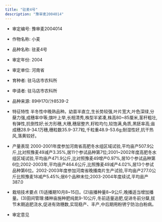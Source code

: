 ```yaml
---
title: "驻麦4号"
description: "豫审麦2004014"
---
```

* 审定编号:  豫审麦2004014

*  作物名称:  小麦

*  品种名称:  驻麦4号

*  审定年份:  2004

*  审定单位:  河南省

* 育种者:  驻马店市农科所

*  申请者:  驻马店市农科所

*  品种来源:  89中170/汴8539-2

*  特征特性
半冬性中晚熟品种。幼苗半直立,生长势较强,叶片宽大,叶色深绿,分蘖力强,成穗率中等;旗叶上举,长相清秀,株型半紧凑,株高80~85厘米,茎秆粗壮,有弹性,抗倒性好;长方形穗,大穗,穗层整齐,籽粒均匀,较饱满,角质,黑胚率高;亩成穗28.9-34.1万穗,穗粒数35.9-37.7粒,千粒重48.9-53.6g;耐湿性好,抗干热风,落黄较好。

*  产量表现
2000-2001年度参加河南省高肥冬水组区域试验,平均亩产507.9公斤,比对照豫麦49减产3.35%,居11个参试品种第7位;2001~2002年度高肥冬水组区域试验,平均亩产471.9公斤,比对照豫麦49增产0.97%,居10个参试品种第6位;2002-2003年,平均亩产464.6公斤,比照豫麦49减产4.02%,居13个参试品种第6位。2002-2003年度参加河南省晚播南片生产试验,平均亩产277.0公斤比照豫麦18减产5.45%;居6个品种末位;2003-2004年度续试,平均亩产387.0

*  栽培技术要点
(1)适播期10月8~15日。(2)亩播种量8~9公斤,晚播适当增加播量。(3)田间管理:播种亩施种肥纯氮9-10公斤,冬前适量追肥,促进冬前分蘖,拔节末期追肥浇水,促进有效穗数,实现稳产、丰产,中后期用粉锈宁防治白粉病。

*  审定意见

